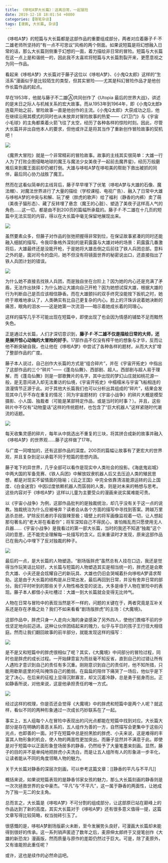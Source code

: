 ```yaml
---
title: 《哆啦A梦大长篇》：逃离日常，一起冒险
date: 2019-12-18 18:01:54 +0800
categories: [随笔杂谈]
tags: [漫画, 大长篇, 杂谈]
---
```



《哆啦A梦》的短篇与大长篇都是这部作品的重要组成部分，两者对应着藤子·F·不二雄老师所坚持的“有一点不可思议”风格的两个侧面。如果说短篇是将幻想融入日常的话，那么大长篇则侧重于幻想的一面，着力描绘非日常的冒险。短篇与大长篇在这一点上是和谐统一的，因此我不太喜欢将短篇与大长篇割裂开来，更愿意视之为同一作品。

看起来《哆啦A梦》大长篇对于藤子这位以《哆啦A梦》、《小鬼Q太郎》这样的“生活系”漫画似乎是比较陌生的类型，但其实冒险——尤其是科幻冒险作品才是他创作长篇作品的起点。

早在1953年，他就与藤子不二雄Ⓐ共同创作了《Utopia 最后的世界大战》，讲述的是末日之际人与机械关系的宏大故事。而从1953年到1964年，即《小鬼Q太郎》连载开始之前，冒险故事一直是他创作的主流。《小鬼Q太郎》大获成功之后，他在继续沿用其模式的同时也从未放弃对冒险故事的热爱——《21卫门》与《宇宙小毛球》的主角都乘着火箭飞往了太空，经历了各种各样的惊险时刻。因此，尽管大长篇并非出自他本人的要求，但他或许正是将其当作了重新创作冒险故事的契机吧！

![](https://picx.zhimg.com/80/v2-5fe80d7e9629dfb615b66df8f909f873_1440w.jpg?source=c8b7c179)

《魔界大冒险》就是一个非常精彩的冒险故事。故事的主线其实很简单：大雄一行人为了打败企图侵略地球的魔王与魔法少女美夜子一起前去魔界星)，经历万般磨难后来到魔王面前却仍被打倒。大雄与哆啦A梦在哆啦美的帮助下救出被抓的同伴，最后同心协力战胜了魔王。

然而在这看似简单的主线背后，藤子早早埋下了伏笔（哆啦A梦与大雄的石像、魔法帽）、对魔法世界进行了大量的描绘（学校课程、电视广告）、融入了日常中大雄与哆啦A梦的冲突与和解、玩了梗（胖虎的歌声）给了福利（静香的内裤）卖了萌（美夜子猫形态）、藏了反转埋了悬念（魔王的心脏）、塑造了美夜子这样高人气的角色……这一切，都是由不到200页的篇幅所承载的。藤子·F·不二雄在十几页的短篇中无法实现的内容，得以在大长篇中毫无保留地展现出来。

![](https://picx.zhimg.com/80/v2-25141bb226b4499a4e9c2c4446f1ce9f_1440w.jpg?source=c8b7c179)

虽然要素众多，但藤子对作品的张弛把握得非常到位，在保证故事紧凑的同时还能融入细腻的描写。令我印象格外深刻的是莉露露与大雄对峙的场景：莉露露几番激将后，大雄最终还是没能开枪，于是她将大雄击倒之后前往了铁人兵团总部。意料之外的是，面对司令的盘问，她不但没有将镜面世界的秘密说出口，还直接指出了铁人兵团计划的错误。

![](https://pic2.zhimg.com/80/v2-73a3940c337558e92c043f77f5c87d83_1440w.jpg?source=c8b7c179)

为什么她不直接去找铁人兵团，而是独自坐在台阶上？因为她的内心还是充满了矛盾，无法作出抉择；为什么她让大雄向自己开枪？因为她想试探大雄，根据大雄的行为判断自己是否应该相信静香。而在大雄颤抖的双手终究没能按下扳机之时，她终于艰难地承认了，人类确实有比自己更复杂的内心。脸上的汗珠诉说着她决断的痛苦，眼角的泪水——这是她第一次流泪——暗示着她成长着的同理心。

这样的描写几乎不可能出现在短篇中，即使出现了也会因为情感的铺垫不足而黯然失色。

正是通过大长篇，人们才深切意识到，**藤子·F·不二雄不仅是描绘日常的大师，还是展开惊心动魄的大冒险的好手**。17部作品不仅没有榨干他的想象与才华，反而让他不断突破自我，也让他在《哆啦A梦》中尝试了各种各样的题材，从而大大扩增了整部作品的广度。

藤子本人说过，自己创作大长篇的方式是“组合碎片”，并在《宇宙开拓史》中指出了这部作品的三个“碎片”——《蓬岛仙舞》、西部剧、超人。西部剧与超人易于理解，而《蓬岛仙舞》则是一部歌舞片的名字，其中出现的梦幻山庄就如桃花源一般，是无意间进入却无法重访的仙境，《宇宙开拓史》中榻榻米与宇宙飞船相连的浪漫情节正源于此。对于其他大长篇我们也可以分析出其组成的“碎片”，结果会发现其中几乎不存在重复的情况：同为宇宙题材的《宇宙小战争》的碎片大概是模型摄影、小人国、独裁者（可能是某部特定作品，或是当时的时事？）。并且，这些碎片中不仅有“动物童话”这样的传统题材，也包含了“巨大机器人”这样紧随时代潮流的话题。

![](https://pic1.zhimg.com/80/v2-772b2e28ff1647bf495321626e02e0f1_1440w.jpg?source=c8b7c179)

每天收集灵感的碎片，每年从中挑选出不重复的三块，将其拼合成新的故事并融入《哆啦A梦》的世界观……藤子这样做了17年。

与广度一同增加的，还有这部作品的深度。200页的篇幅让故事有了更宏大的世界观，并且复杂到足以承载不同于短篇的思想内涵。

藤子笔下的异世界，几乎全部可以看作是现实中人类社会的投影。《海底鬼岩城》中两大国的军备竞赛、《铁人兵团》中解放奴隶机器人后又去压迫人类的殖民思想，都是对现实不留情面的隐喻；《云之王国》中完全依靠清洁能源运转的云上国度、《白金迷宫》中因过度依赖机器人而孱弱的人类，则是对未来的畅想与思考。这些内容对于《哆啦A梦》这样以儿童为主要受众的漫画来说实属难能可贵。

以《宇宙小战争》为例，这部作品批判的是独裁统治，却几乎没有关于这一点的说教。独裁统治为什么应被唾弃？读者会从各个方面的描写中寻找到答案。跨越万里追杀总统，铲除反抗者的手段狠辣至极；墙壁上的将军画像监视着一切，让人想起那句著名的“老大哥在看着你”；将军深知自己不得民心，害怕叛乱而只愿使用无人兵器……《宇宙小战争》是我看过的第一部大长篇，当时的我还不知道“独裁”这个词的意思，还不能完全理解每一处描写的含义。后来重读时才发现，原来这部作品已在我内心中埋下了反对独裁的种子。

![](https://pica.zhimg.com/80/v2-ddc7221669a818b2138fd6c767616b21_1440w.jpg?source=c8b7c179)

最后的一点，是大长篇的人物塑造。“剧场版胖虎”虽然总有人挂在口边，我还是觉得当作玩笑话比较好。大长篇与短篇的人物塑造其实是相当统一的，胖虎还是会欺负大雄、小夫还是会炫耀自己的新玩具、大雄也仍旧会哭喊着扑向哆啦A梦请求帮助。这是由于大长篇的结构是从日常出发，最后再回到日常，并没有舍弃日常的部分。我们平时听到的那些关于人物性格改变的说法，大多是缘于人物在冒险中的表现。藤子本人都借小夫吐槽过：大雄一到大长篇就会变得无比帅气。

人物在日常与冒险中的表现当然是不一样的，问题的关键在于，两者究竟是互补关系还是存在矛盾之处？我们不如来看看“剧场版胖虎”的主场：《大魔境》。

这部作品中，胖虎只身一人走向火海的身姿感染了另外四人，使他们畏缩不前的步伐坚定地向前迈进。这种让伙伴团结起来的魄力，似乎与平日的孩子王行径大相径庭。然而让我们翻回故事的前半部分，就能发现这样的描写：

![](https://pic3.zhimg.com/80/v2-0a2599fe3890c523ddffa61678b8f0ea_1440w.jpg?source=c8b7c179)

是不是又和短篇中的胖虎很相似了呢？其实，《大魔境》中间部分的冒险过程，同时也是胖虎的成长过程。一开始肆意妄为而丝毫不知反省，直到自己的过错让所有人遇险才意识到自己的责任有多沉重。刚刚意识到自己的责任时，他不知所措，只能用歇斯底里的吼叫掩饰自己的脆弱。在扁扁的陪伴下痛哭了一场后，他似乎是下定了决心，在后来的征程上显得沉默寡言，却又沉着冷静，总是勇于挺身而出。正如静香所说，对他来说，这是他承担责任的唯一方式。

![](https://pic3.zhimg.com/80/v2-5ae21e35b37fd122e51837f034a82826_1440w.jpg?source=c8b7c179)

经过这样的梳理，你是否还会觉得《大魔境》中的胖虎和短篇中是两个人呢？就这样，看似不同的两种形象通过一次成长巧妙联系在了一起。

事实上，五人组每个人在冒险中表现出的闪光点都能在短篇中找到对应。大长篇大部分是存在明确的善恶关系的，五人组作为善的一方，自然描写会更集中于这些闪光点，也即善的一面。对于在短篇中总是扮黑脸的胖虎、小夫来说，这是难得的丰富其人物形象的机会，使人物的两面性更加突出。而藤子显然并不满意于此。即使是对于短篇中以正面形象登场居多的静香，仍然给予了大量笔墨来刻画。显然，藤子的目的并不是单纯地把胖虎小夫洗白，而是让五人组所有人的形象进一步丰化，让读者能从不同的角度领略人物的魅力。

关于大长篇对静香的深层次刻画，可以参考这篇文章：[[静香的平凡与不平凡]]

概括来说，如果说短篇表现的是静香邻家女孩的魅力，那么大长篇刻画的静香则是一次次拯救世界的女中豪杰。“平凡”与“不平凡”，这一属于静香的两面性，让她成为了独一无二的女主角。
</br>

总而言之，大长篇是《哆啦A梦》不可分割的组成部分，让这部原已站在巅峰上的作品达到了新的高度。其实大长篇对于《哆啦A梦》还有很多意义值得一提，这篇文章写得比较简略，权当抛砖引玉了。

很感慨的是，哆啦A梦剧场版薪火未断，至今发展势头良好，可漫画大长篇却未能得到很好的传承。这一系列销声匿迹了数年之后，麦原伸太郎终于又提笔创作《大雄的新恐龙》漫画版，然而质量与原作的差距仍然过于巨大。可是，除了麦原外，又有谁能担此重任呢？

或许，这也是续作的必然命运吧。